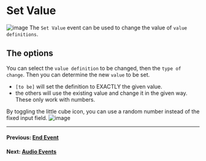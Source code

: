 # Set Value
![image](./Images/Event_Set_Value.PNG)
The `Set Value` event can be used to change the value of `value definitions`. 

## The options
You can select the `value definition` to be changed, then the `type of change`. Then you can determine the new `value` to be set.
+ `[to be]` will set the definition to EXACTLY the given value.
+ the others will use the existing value and change it in the given way. These only work with numbers.

By toggling the little cube icon, you can use a random number instead of the fixed input field.
![image](./Images/Event_Set_Value_random.PNG)

---------------------------------------
#### Previous: [End Event](./013)
#### Next: [Audio Events](./030)